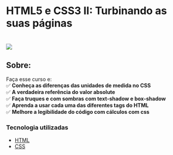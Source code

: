 # HTML5 e CSS3 II: Turbinando as suas páginas

<h1>
   <img src="https://scontent.fsjk2-1.fna.fbcdn.net/v/t1.0-9/159096354_4091673070864264_8077806221250843811_n.jpg?_nc_cat=111&ccb=1-3&_nc_sid=0debeb&_nc_ohc=WDveV8lVBXAAX-2FJoj&_nc_ht=scontent.fsjk2-1.fna&oh=10e6d6c9dc5f68f098a3f2952c2d9fdb&oe=606E69CF" border="0">
</h1>

## Sobre: 
Faça esse curso e:<br>
✅ **Conheça as diferenças das unidades de medida no CSS**<br>
✅ **A verdadeira referência do valor absolute**<br>
✅ **Faça truques e com sombras com text-shadow e box-shadow**<br>
✅ **Aprenda a usar cada uma das diferentes tags do HTML**<br>
✅ **Melhore a legibilidade do código com cálculos com css**<br>

###  Tecnologia utilizadas

* <a href="https://www.w3schools.com/html">HTML</a> 
* <a href="https://www.w3schools.com/css/default.asp">CSS</a>
<br><br>